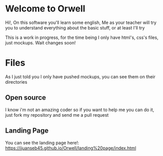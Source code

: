 # Welcome to Orwell 

Hi!, On this software you'll learn some english, Me as your teacher will try you to understand everything about the basic stuff, or at least I'll try

This is a work in progress, for the time being I only have html's, css's files, just mockups. Wait changes soon! 

# Files

As I just told you I only have pushed mockups, you can see them on their directories

## Open source

I know i'm not an amazing coder so if you want to help me you can do it, just fork my repository and send me a pull request

## Landing Page

You can see the landing page here!: https://jjuanseb45.github.io/Orwell/landing%20page/index.html

